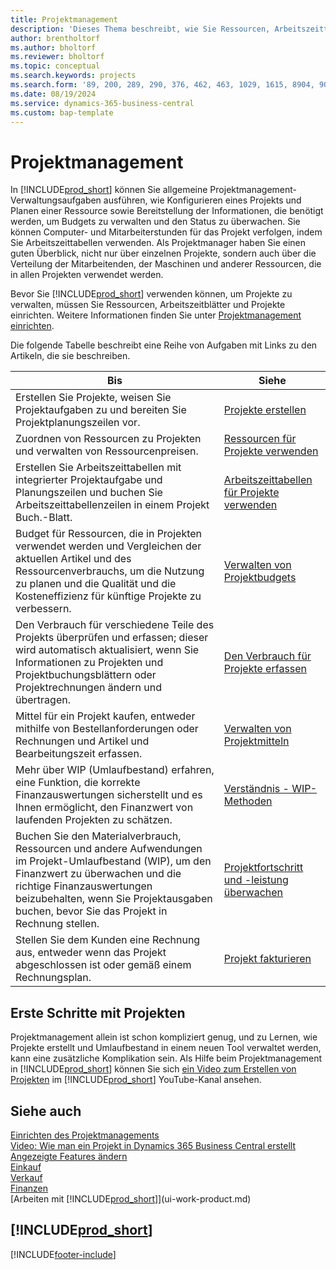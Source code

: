 ```yaml
---
title: Projektmanagement
description: 'Dieses Thema beschreibt, wie Sie Ressourcen, Arbeitszeittabellen und Projekte verwenden, um Budgets zu verwalten.'
author: brentholtorf
ms.author: bholtorf
ms.reviewer: bholtorf
ms.topic: conceptual
ms.search.keywords: projects
ms.search.form: '89, 200, 289, 290, 376, 462, 463, 1029, 1615, 8904, 9014, 9015'
ms.date: 08/19/2024
ms.service: dynamics-365-business-central
ms.custom: bap-template
---
```

# Projektmanagement

In [!INCLUDE[prod_short](includes/prod_short.md)] können Sie allgemeine Projektmanagement-Verwaltungsaufgaben ausführen, wie Konfigurieren eines Projekts und Planen einer Ressource sowie Bereitstellung der Informationen, die benötigt werden, um Budgets zu verwalten und den Status zu überwachen. Sie können Computer- und Mitarbeiterstunden für das Projekt verfolgen, indem Sie Arbeitszeittabellen verwenden. Als Projektmanager haben Sie einen guten Überblick, nicht nur über einzelnen Projekte, sondern auch über die Verteilung der Mitarbeitenden, der Maschinen und anderer Ressourcen, die in allen Projekten verwendet werden.

Bevor Sie [!INCLUDE[prod_short](includes/prod_short.md)] verwenden können, um Projekte zu verwalten, müssen Sie Ressourcen, Arbeitszeitblätter und Projekte einrichten. Weitere Informationen finden Sie unter [Projektmanagement einrichten](projects-setup-projects.md).  

Die folgende Tabelle beschreibt eine Reihe von Aufgaben mit Links zu den Artikeln, die sie beschreiben.

| Bis | Siehe |
| --- | --- |
| Erstellen Sie Projekte, weisen Sie Projektaufgaben zu und bereiten Sie Projektplanungszeilen vor. |[Projekte erstellen](projects-how-create-jobs.md) |
| Zuordnen von Ressourcen zu Projekten und verwalten von Ressourcenpreisen. |[Ressourcen für Projekte verwenden](projects-how-use-resources.md) |
| Erstellen Sie Arbeitszeittabellen mit integrierter Projektaufgabe und Planungszeilen und buchen Sie Arbeitszeittabellenzeilen in einem Projekt Buch.-Blatt. |[Arbeitszeittabellen für Projekte verwenden](projects-how-use-time-sheets.md) |
| Budget für Ressourcen, die in Projekten verwendet werden und Vergleichen der aktuellen Artikel und des Ressourcenverbrauchs, um die Nutzung zu planen und die Qualität und die Kosteneffizienz für künftige Projekte zu verbessern. |[Verwalten von Projektbudgets](projects-how-manage-budgets.md) |
| Den Verbrauch für verschiedene Teile des Projekts überprüfen und erfassen; dieser wird automatisch aktualisiert, wenn Sie Informationen zu Projekten und Projektbuchungsblättern oder Projektrechnungen ändern und übertragen. |[Den Verbrauch für Projekte erfassen](projects-how-record-job-usage.md) |
| Mittel für ein Projekt kaufen, entweder mithilfe von Bestellanforderungen oder Rechnungen und Artikel und Bearbeitungszeit erfassen. |[Verwalten von Projektmitteln](projects-how-manage-project-supplies.md) |
| Mehr über WIP (Umlaufbestand) erfahren, eine Funktion, die korrekte Finanzauswertungen sicherstellt und es Ihnen ermöglicht, den Finanzwert von laufenden Projekten zu schätzen. |[Verständnis - WIP-Methoden](projects-understanding-wip.md) |
| Buchen Sie den Materialverbrauch, Ressourcen und andere Aufwendungen im Projekt-Umlaufbestand (WIP), um den Finanzwert zu überwachen und die richtige Finanzauswertungen beizubehalten, wenn Sie Projektausgaben buchen, bevor Sie das Projekt in Rechnung stellen. |[Projektfortschritt und -leistung überwachen](projects-how-monitor-progress-performance.md) |
| Stellen Sie dem Kunden eine Rechnung aus, entweder wenn das Projekt abgeschlossen ist oder gemäß einem Rechnungsplan. |[Projekt fakturieren](projects-how-invoice-jobs.md) |

## Erste Schritte mit Projekten

Projektmanagement allein ist schon kompliziert genug, und zu Lernen, wie Projekte erstellt und Umlaufbestand in einem neuen Tool verwaltet werden, kann eine zusätzliche Komplikation sein. Als Hilfe beim Projektmanagement in [!INCLUDE[prod_short](includes/prod_short.md)] können Sie sich [ein Video zum Erstellen von Projekten](https://www.youtube.com/watch?v=VqaPWr7BWmw) im [!INCLUDE[prod_short](includes/prod_short.md)] YouTube-Kanal ansehen.  

## Siehe auch

[Einrichten des Projektmanagements](projects-setup-projects.md)  
[Video: Wie man ein Projekt in Dynamics 365 Business Central erstellt](https://www.youtube.com/watch?v=VqaPWr7BWmw)  
[Angezeigte Features ändern](ui-experiences.md)  
[Einkauf](purchasing-manage-purchasing.md)  
[Verkauf](sales-manage-sales.md)  
[Finanzen](finance.md)  
[Arbeiten mit [!INCLUDE[prod_short](includes/prod_short.md)]](ui-work-product.md)  

## [!INCLUDE[prod_short](includes/free_trial_md.md)]  

[!INCLUDE[footer-include](includes/footer-banner.md)]
